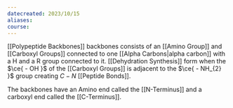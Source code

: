 ```yaml
---
datecreated: 2023/10/15
aliases: 
course:
---
```

[[Polypeptide Backbones]] backbones consists of an [[Amino Group]] and [[Carboxyl Groups]] connected to one [[Alpha Carbons|alpha carbon]] with a H and a R group connected to it. [[Dehydration Synthesis]] form when the $\ce{ - OH }$ of the [[Carboxyl Groups]] is adjacent to the $\ce{ - NH_{2} }$ group creating $C-N$ [[Peptide Bonds]]. 

The backbones have an Amino end called the [[N-Terminus]] and a carboxyl end called the [[C-Terminus]].
